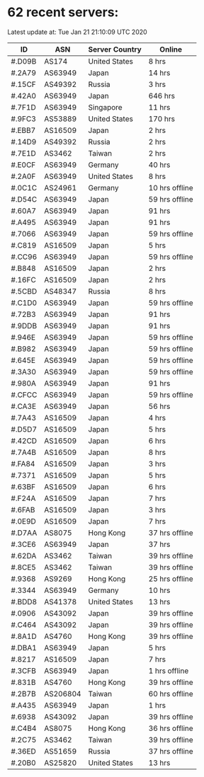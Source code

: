 # 62 recent servers:

Latest update at: Tue Jan 21 21:10:09 UTC 2020

| ID | ASN | Server Country | Online |
| -- | --- | -------------- | ------ |
| #.D09B | AS174 | United States | 8 hrs |
| #.2A79 | AS63949 | Japan | 14 hrs |
| #.15CF | AS49392 | Russia | 3 hrs |
| #.42A0 | AS63949 | Japan | 646 hrs |
| #.7F1D | AS63949 | Singapore | 11 hrs |
| #.9FC3 | AS53889 | United States | 170 hrs |
| #.EBB7 | AS16509 | Japan | 2 hrs |
| #.14D9 | AS49392 | Russia | 2 hrs |
| #.7E1D | AS3462 | Taiwan | 2 hrs |
| #.E0CF | AS63949 | Germany | 40 hrs |
| #.2A0F | AS63949 | United States | 8 hrs |
| #.0C1C | AS24961 | Germany | 10 hrs offline |
| #.D54C | AS63949 | Japan | 59 hrs offline |
| #.60A7 | AS63949 | Japan | 91 hrs |
| #.A495 | AS63949 | Japan | 91 hrs |
| #.7066 | AS63949 | Japan | 59 hrs offline |
| #.C819 | AS16509 | Japan | 5 hrs |
| #.CC96 | AS63949 | Japan | 59 hrs offline |
| #.B848 | AS16509 | Japan | 2 hrs |
| #.16FC | AS16509 | Japan | 2 hrs |
| #.5CBD | AS48347 | Russia | 8 hrs |
| #.C1D0 | AS63949 | Japan | 59 hrs offline |
| #.72B3 | AS63949 | Japan | 91 hrs |
| #.9DDB | AS63949 | Japan | 91 hrs |
| #.946E | AS63949 | Japan | 59 hrs offline |
| #.B982 | AS63949 | Japan | 59 hrs offline |
| #.645E | AS63949 | Japan | 59 hrs offline |
| #.3A30 | AS63949 | Japan | 59 hrs offline |
| #.980A | AS63949 | Japan | 91 hrs |
| #.CFCC | AS63949 | Japan | 59 hrs offline |
| #.CA3E | AS63949 | Japan | 56 hrs |
| #.7A43 | AS16509 | Japan | 4 hrs |
| #.D5D7 | AS16509 | Japan | 5 hrs |
| #.42CD | AS16509 | Japan | 6 hrs |
| #.7A4B | AS16509 | Japan | 8 hrs |
| #.FA84 | AS16509 | Japan | 3 hrs |
| #.7371 | AS16509 | Japan | 5 hrs |
| #.63BF | AS16509 | Japan | 6 hrs |
| #.F24A | AS16509 | Japan | 7 hrs |
| #.6FAB | AS16509 | Japan | 3 hrs |
| #.0E9D | AS16509 | Japan | 7 hrs |
| #.D7AA | AS8075 | Hong Kong | 37 hrs offline |
| #.3CE6 | AS63949 | Japan | 37 hrs |
| #.62DA | AS3462 | Taiwan | 39 hrs offline |
| #.8CE5 | AS3462 | Taiwan | 39 hrs offline |
| #.9368 | AS9269 | Hong Kong | 25 hrs offline |
| #.3344 | AS63949 | Germany | 10 hrs |
| #.BDD8 | AS41378 | United States | 13 hrs |
| #.0906 | AS43092 | Japan | 39 hrs offline |
| #.C464 | AS43092 | Japan | 39 hrs offline |
| #.8A1D | AS4760 | Hong Kong | 39 hrs offline |
| #.DBA1 | AS63949 | Japan | 5 hrs |
| #.8217 | AS16509 | Japan | 7 hrs |
| #.3CFB | AS63949 | Japan | 1 hrs offline |
| #.831B | AS4760 | Hong Kong | 39 hrs offline |
| #.2B7B | AS206804 | Taiwan | 60 hrs offline |
| #.A435 | AS63949 | Japan | 1 hrs |
| #.6938 | AS43092 | Japan | 39 hrs offline |
| #.C4B4 | AS8075 | Hong Kong | 36 hrs offline |
| #.2C75 | AS3462 | Taiwan | 39 hrs offline |
| #.36ED | AS51659 | Russia | 37 hrs offline |
| #.20B0 | AS25820 | United States | 13 hrs |


